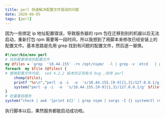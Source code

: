 ```yaml
---
title: perl 快速解决配置文件错误的问题
date: 2020-06-05
tags: [perl]
---
```

因为一些绑定 ip 地址配置错误，导致服务器的 rpm 包在迁移到别的机器以后无法启动，重新打包 rpm 需要等一段时间，所以我想到了用脚本来修改已经安装上的配置文件。基本思路是先用 grep 找到有问题的配置文件，然后逐一替换。

```perl
#!/usr/bin/env perl
# 找到需要修改的配置文件
my @files = `grep  '10.44.155' -rn /opt/nspm/  -l | grep -v  etcd   | grep -v bin`;
foreach  my $file (@files) {
# 替换配置文件内容， sed 4.2.2 版本的正则有点 bug ,改用 perl
    chomp($file);
    printf "%s\n","perl -p -i  -e  's/10.44.155.[0-9]{1,3}/127.0.0.1/g' $file";
    system("perl -p -i  -e  's/10.44.155.[0-9]{1,3}/127.0.0.1/g' $file");
}
# 批量重启服务
system("check | awk '{print $1}' | grep nspm | xargs -I {} systemctl restart {}");
```
执行脚本以后，果然服务都能启动成功啦。
